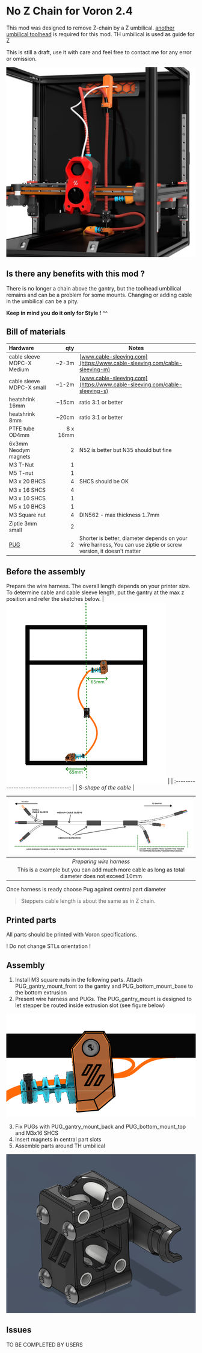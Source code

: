 # No Z Chain for Voron 2.4

This mod was designed to remove Z-chain by a Z umbilical. [another umbilical toolhead](../another_toolhead_umbilical/) is required for this mod. TH umbilical is used as guide for Z 

This is still a draft, use it with care and feel free to contact me for any error or omission.

![No Z chain](./images/VORON2.4_Assembly_NOCHAIN_b.png)

## Is there any benefits with this mod ?
There is no longer a chain above the gantry, but the toolhead umbilical remains and can be a problem for some mounts.
Changing or adding cable in the umbilical can be a pity.

**Keep in mind you do it only for Style !** ^^
## Bill of materials

| Hardware                   |      qty | Notes                                                                                                            |
| :------------------------- | -------: | ---------------------------------------------------------------------------------------------------------------- |
| cable sleeve MDPC-X Medium |    ~2-3m | [www.cable-sleeving.com](https://www.cable-sleeving.com/cable-sleeving-m)                                        |
| cable sleeve MDPC-X small  |    ~1-2m | [www.cable-sleeving.com](https://www.cable-sleeving.com/cable-sleeving-s)                                        |
| heatshrink 16mm            |    ~15cm | ratio 3:1 or better                                                                                              |
| heatshrink 8mm             |    ~20cm | ratio 3:1 or better                                                                                              |
| PTFE tube OD4mm            | 8 x 16mm |                                                                                                                  |
| 6x3mm Neodym magnets       |        2 | N52 is better but N35 should but fine                                                                            |
| M3 T-Nut                   |        1 |
| M5 T-nut                   |        1 |
| M3 x 20 BHCS               |        4 | SHCS should be OK                                                                                                |
| M3 x 16 SHCS               |        4 |
| M3 x 10 SHCS               |        1 |
| M5 x 10 BHCS               |        1 |
| M3 Square nut              |        4 | DIN562 - max thickness 1.7mm                                                                                     |
| Ziptie 3mm small           |        2 |
| [PUG](../PUG/)             |        2 | Shorter is better, diameter depends on your wire harness, You can use ziptie or screw version, it doesn't matter |


## Before the assembly

Prepare the wire harness. The overall length depends on your printer size.
To determine cable and cable sleeve length, put the gantry at the max z position and refer the sketches below. 
| ![S shape](./images/z_umbilical.png) |
| :----------------------------------: |
|        _S-shape of the cable_        |

| ![wire harness](./images/wire_harness.png) |
| :----------------------------------------: |
|          _Preparing wire harness_  
This is a example but you can add much more cable as long as total diameter does not exceed 10mm        |
 
 Once harness is ready choose Pug against central part diameter 
 
 > Steppers cable length is about the same as in Z chain. 



## Printed parts
All parts should be printed with Voron specifications.  

 ! Do not change STLs orientation !

## Assembly

1. Install M3 square nuts in the following parts. Attach PUG_gantry_mount_front to the gantry and PUG_bottom_mount_base to the bottom extrusion
2. Present wire harness and PUGs. The PUG_gantry_mount is designed to let stepper be routed inside extrusion slot (see figure below)
   
![Alt text](./images/image.png) 

3. Fix PUGs with PUG_gantry_mount_back and PUG_bottom_mount_top and M3x16 SHCS 
4. Insert magnets in central part slots
5. Assemble parts around TH umbilical
    
![Alt text](./images/image-1.png)

## Issues

TO BE COMPLETED BY USERS